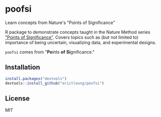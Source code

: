 # poofsi

Learn concepts from Nature's "Points of Significance"

R package to demonstrate concepts taught in the Nature Method series ["Points
of Significance"][pos]. Covers topics such as (but not limited to) importance
of being uncertain, visualizing data, and experimental designs.

`poofsi` comes from "**Po**ints **of** **Si**gnificance."

[pos]: http://www.nature.com/collections/qghhqm/pointsofsignificance

## Installation

```R
install.packages("devtools")
devtools::install_github("erictleung/poofsi")
```

## License

MIT

